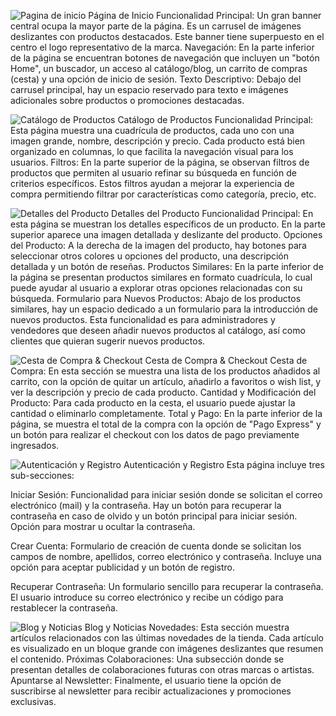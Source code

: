 ![Pagina de inicio](https://github.com/JavierGimSan/P0_wireframe/blob/jairo/pagina%20inicio.jpg?raw=true)
Página de Inicio
Funcionalidad Principal: Un gran banner central ocupa la mayor parte de la página. Es un carrusel de imágenes deslizantes con productos destacados. Este banner tiene superpuesto en el centro el logo representativo de la marca.
Navegación: En la parte inferior de la página se encuentran botones de navegación que incluyen un "botón Home", un buscador, un acceso al catálogo/blog, un carrito de compras (cesta) y una opción de inicio de sesión.
Texto Descriptivo: Debajo del carrusel principal, hay un espacio reservado para texto e imágenes adicionales sobre productos o promociones destacadas.

![Catálogo de Productos](https://github.com/JavierGimSan/P0_wireframe/blob/jairo/cat%C3%A1logo%20productos.jpg?raw=true)
Catálogo de Productos
Funcionalidad Principal: Esta página muestra una cuadrícula de productos, cada uno con una imagen grande, nombre, descripción y precio. Cada producto está bien organizado en columnas, lo que facilita la navegación visual para los usuarios.
Filtros: En la parte superior de la página, se observan filtros de productos que permiten al usuario refinar su búsqueda en función de criterios específicos. Estos filtros ayudan a mejorar la experiencia de compra permitiendo filtrar por características como categoría, precio, etc.

![Detalles del Producto](https://github.com/JavierGimSan/P0_wireframe/blob/jairo/detalles%20del%20producto.jpg?raw=true)
Detalles del Producto
Funcionalidad Principal: En esta página se muestran los detalles específicos de un producto. En la parte superior aparece una imagen detallada y deslizante del producto.
Opciones del Producto: A la derecha de la imagen del producto, hay botones para seleccionar otros colores u opciones del producto, una descripción detallada y un botón de reseñas.
Productos Similares: En la parte inferior de la página se presentan productos similares en formato cuadrícula, lo cual puede ayudar al usuario a explorar otras opciones relacionadas con su búsqueda.
Formulario para Nuevos Productos: Abajo de los productos similares, hay un espacio dedicado a un formulario para la introducción de nuevos productos. Esta funcionalidad es para administradores y vendedores que deseen añadir nuevos productos al catálogo, así como clientes que quieran sugerir nuevos productos.

![Cesta de Compra & Checkout](https://github.com/JavierGimSan/P0_wireframe/blob/jairo/cesta%20y%20checkout.jpg?raw=true)
Cesta de Compra & Checkout
Cesta de Compra: En esta sección se muestra una lista de los productos añadidos al carrito, con la opción de quitar un artículo, añadirlo a favoritos o wish list, y ver la descripción y precio de cada producto.
Cantidad y Modificación del Producto: Para cada producto en la cesta, el usuario puede ajustar la cantidad o eliminarlo completamente.
Total y Pago: En la parte inferior de la página, se muestra el total de la compra con la opción de "Pago Express" y un botón para realizar el checkout con los datos de pago previamente ingresados.

![Autenticación y Registro](https://github.com/JavierGimSan/P0_wireframe/blob/jairo/autenticacion%20y%20registro.jpg?raw=true)
Autenticación y Registro
Esta página incluye tres sub-secciones:

Iniciar Sesión:
Funcionalidad para iniciar sesión donde se solicitan el correo electrónico (mail) y la contraseña. Hay un botón para recuperar la contraseña en caso de olvido y un botón principal para iniciar sesión.
Opción para mostrar u ocultar la contraseña.

Crear Cuenta:
Formulario de creación de cuenta donde se solicitan los campos de nombre, apellidos, correo electrónico y contraseña.
Incluye una opción para aceptar publicidad y un botón de registro.

Recuperar Contraseña:
Un formulario sencillo para recuperar la contraseña. El usuario introduce su correo electrónico y recibe un código para restablecer la contraseña.

![Blog y Noticias](https://github.com/JavierGimSan/P0_wireframe/blob/jairo/blog%20y%20noticias.jpg?raw=true)
Blog y Noticias
Novedades: Esta sección muestra artículos relacionados con las últimas novedades de la tienda. Cada artículo es visualizado en un bloque grande con imágenes deslizantes que resumen el contenido.
Próximas Colaboraciones: Una subsección donde se presentan detalles de colaboraciones futuras con otras marcas o artistas.
Apuntarse al Newsletter: Finalmente, el usuario tiene la opción de suscribirse al newsletter para recibir actualizaciones y promociones exclusivas.
